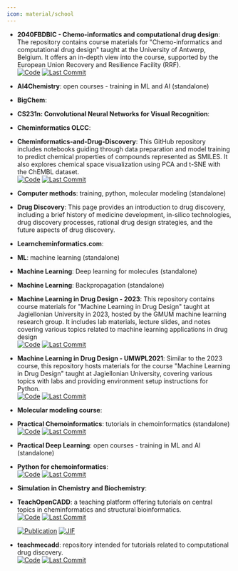 ```yaml
---
icon: material/school
---
```





- **2040FBDBIC - Chemo-informatics and computational drug design**: The repository contains course materials for "Chemo-informatics and computational drug design" taught at the University of Antwerp, Belgium. It offers an in-depth view into the course, supported by the European Union Recovery and Resilience Facility (RRF).  
    [![Code](https://img.shields.io/github/stars/UAMCAntwerpen/2040FBDBIC?style=for-the-badge&logo=github)](https://github.com/UAMCAntwerpen/2040FBDBIC) 
    [![Last Commit](https://img.shields.io/github/last-commit/UAMCAntwerpen/2040FBDBIC?style=for-the-badge&logo=github)](https://github.com/UAMCAntwerpen/2040FBDBIC) 




- **AI4Chemistry**: open courses - training in ML and AI (standalone)  




- **BigChem**:   




- **CS231n: Convolutional Neural Networks for Visual Recognition**:   




- **Cheminformatics OLCC**:   




- **Cheminformatics-and-Drug-Discovery**: This GitHub repository includes notebooks guiding through data preparation and model training to predict chemical properties of compounds represented as SMILES. It also explores chemical space visualization using PCA and t-SNE with the ChEMBL dataset.  
    [![Code](https://img.shields.io/github/stars/Shiska07/Cheminformatics-and-Drug-Discovery?style=for-the-badge&logo=github)](https://github.com/Shiska07/Cheminformatics-and-Drug-Discovery) 
    [![Last Commit](https://img.shields.io/github/last-commit/Shiska07/Cheminformatics-and-Drug-Discovery?style=for-the-badge&logo=github)](https://github.com/Shiska07/Cheminformatics-and-Drug-Discovery) 




- **Computer methods**: training, python, molecular modeling (standalone)  




- **Drug Discovery**: This page provides an introduction to drug discovery, including a brief history of medicine development, in-silico technologies, drug discovery processes, rational drug design strategies, and the future aspects of drug discovery.  




- **Learncheminformatics.com**:   




- **ML**: machine learning (standalone)  




- **Machine Learning**: Deep learning for molecules (standalone)  




- **Machine Learning**: Backpropagation (standalone)  




- **Machine Learning in Drug Design - 2023**: This repository contains course materials for "Machine Learning in Drug Design" taught at Jagiellonian University in 2023, hosted by the GMUM machine learning research group. It includes lab materials, lecture slides, and notes covering various topics related to machine learning applications in drug design  
    [![Code](https://img.shields.io/github/stars/gmum/mldd23?style=for-the-badge&logo=github)](https://github.com/gmum/mldd23) 
    [![Last Commit](https://img.shields.io/github/last-commit/gmum/mldd23?style=for-the-badge&logo=github)](https://github.com/gmum/mldd23) 




- **Machine Learning in Drug Design - UMWPL2021**: Similar to the 2023 course, this repository hosts materials for the course "Machine Learning in Drug Design" taught at Jagiellonian University, covering various topics with labs and providing environment setup instructions for Python.  
    [![Code](https://img.shields.io/github/stars/gmum/umwpl2021?style=for-the-badge&logo=github)](https://github.com/gmum/umwpl2021) 
    [![Last Commit](https://img.shields.io/github/last-commit/gmum/umwpl2021?style=for-the-badge&logo=github)](https://github.com/gmum/umwpl2021) 




- **Molecular modeling course**:   




- **Practical Chemoinformatics**: tutorials in chemoinformatics (standalone)  
    [![Code](https://img.shields.io/github/stars/PatWalters/practical_cheminformatics_tutorials?style=for-the-badge&logo=github)](https://github.com/PatWalters/practical_cheminformatics_tutorials) 
    [![Last Commit](https://img.shields.io/github/last-commit/PatWalters/practical_cheminformatics_tutorials?style=for-the-badge&logo=github)](https://github.com/PatWalters/practical_cheminformatics_tutorials) 




- **Practical Deep Learning**: open courses - training in ML and AI (standalone)  




- **Python for chemoinformatics**:   
    [![Code](https://img.shields.io/github/stars/Mishima-syk/py4chemoinformatics?style=for-the-badge&logo=github)](https://github.com/Mishima-syk/py4chemoinformatics) 
    [![Last Commit](https://img.shields.io/github/last-commit/Mishima-syk/py4chemoinformatics?style=for-the-badge&logo=github)](https://github.com/Mishima-syk/py4chemoinformatics) 




- **Simulation in Chemistry and Biochemistry**:   




- **TeachOpenCADD**: a teaching platform offering tutorials on central topics in cheminformatics and structural bioinformatics.  
    [![Code](https://img.shields.io/github/stars/volkamerlab/TeachOpenCADD?style=for-the-badge&logo=github)](https://github.com/volkamerlab/TeachOpenCADD) 
    [![Last Commit](https://img.shields.io/github/last-commit/volkamerlab/TeachOpenCADD?style=for-the-badge&logo=github)](https://github.com/volkamerlab/TeachOpenCADD) 

    [![Publication](https://img.shields.io/badge/Publication-Citations:41-blue?style=for-the-badge&logo=bookstack)](https://doi.org/10.1186/s13321-019-0351-x) 
    [![JIF](https://img.shields.io/badge/Impact_Factor-7.10-purple?style=for-the-badge&logo=academia)](https://doi.org/10.1186/s13321-019-0351-x)



- **teachmecadd**: repository intended for tutorials related to computational drug discovery.  
    [![Code](https://img.shields.io/github/stars/med-sci/teachmecadd/tree/feature/tutorials?style=for-the-badge&logo=github)](https://github.com/med-sci/teachmecadd/tree/feature/tutorials) 
    [![Last Commit](https://img.shields.io/github/last-commit/med-sci/teachmecadd/tree/feature/tutorials?style=for-the-badge&logo=github)](https://github.com/med-sci/teachmecadd/tree/feature/tutorials) 



